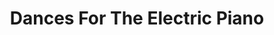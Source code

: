 ---
ee_id_show: '4223'
title: Dances For The Electric Piano
url: dances-for-the-electric-piano
live_url:
year: '2014'
venue: Institute of Contemporary Arts
state_country: London
type:
dates:
wwwnews:
wwweblast:
www:
pitch: London debut (as part of the slow and rambling world tour) of my piano suite
  / club bangerz Dances For The Electric Piano. Wz loud.
ps:
credits:
download:
layout: shows
---